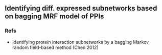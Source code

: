 ## Identifying diff. expressed subnetworks based on bagging MRF model of PPIs
### Refs
- Identifying protein interaction subnetworks by a bagging Markov random field-based method (Chen 2012)
